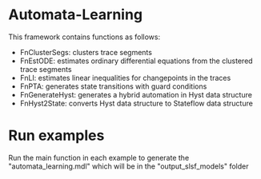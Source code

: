 # Automata-Learning
This framework contains functions as follows:
- FnClusterSegs: clusters trace segments
- FnEstODE: estimates ordinary differential equations from the clustered trace segments
- FnLI: estimates linear inequalities for changepoints in the traces
- FnPTA: generates state transitions with guard conditions
- FnGenerateHyst: generates a hybrid automation in Hyst data structure
- FnHyst2State: converts Hyst data structure to Stateflow data structure

# Run examples
Run the main function in each example to generate the "automata_learning.mdl" which will be in the "output_slsf_models" folder
